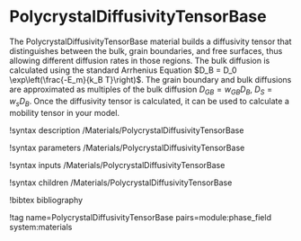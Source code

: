 # PolycrystalDiffusivityTensorBase

The PolycrystalDiffusivityTensorBase material builds a diffusivity tensor that distinguishes between
the bulk, grain boundaries, and free surfaces, thus allowing different diffusion
rates in those regions.
The bulk diffusion is calculated using the standard Arrhenius Equation
$D_B = D_0 \exp\left(\frac{-E_m}{k_B T}\right)$.
The grain boundary and bulk diffusions are approximated as multiples of the bulk
diffusion $D_{GB} = w_{GB}D_B$, $D_S = w_s D_B$.
Once the diffusivity tensor is calculated, it can be used to calculate a mobility
tensor in your model.

!syntax description /Materials/PolycrystalDiffusivityTensorBase

!syntax parameters /Materials/PolycrystalDiffusivityTensorBase

!syntax inputs /Materials/PolycrystalDiffusivityTensorBase

!syntax children /Materials/PolycrystalDiffusivityTensorBase

!bibtex bibliography

!tag name=PolycrystalDiffusivityTensorBase pairs=module:phase_field system:materials
